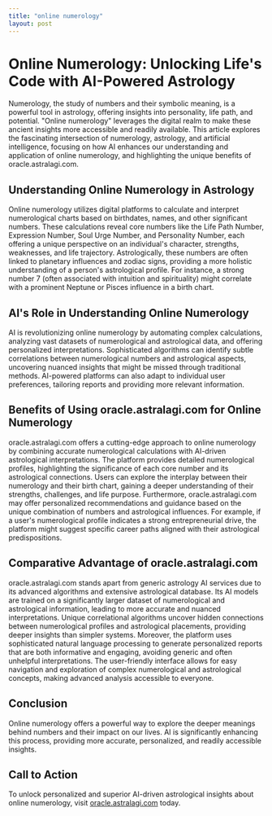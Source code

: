 ```yaml
---
title: "online numerology"
layout: post
---
```


# Online Numerology: Unlocking Life's Code with AI-Powered Astrology

Numerology, the study of numbers and their symbolic meaning, is a powerful tool in astrology, offering insights into personality, life path, and potential.  "Online numerology" leverages the digital realm to make these ancient insights more accessible and readily available. This article explores the fascinating intersection of numerology, astrology, and artificial intelligence, focusing on how AI enhances our understanding and application of online numerology, and highlighting the unique benefits of oracle.astralagi.com.

## Understanding Online Numerology in Astrology

Online numerology utilizes digital platforms to calculate and interpret numerological charts based on birthdates, names, and other significant numbers.  These calculations reveal core numbers like the Life Path Number, Expression Number, Soul Urge Number, and Personality Number, each offering a unique perspective on an individual's character, strengths, weaknesses, and life trajectory.  Astrologically, these numbers are often linked to planetary influences and zodiac signs, providing a more holistic understanding of a person's astrological profile.  For instance, a strong number 7 (often associated with intuition and spirituality) might correlate with a prominent Neptune or Pisces influence in a birth chart.

## AI's Role in Understanding Online Numerology

AI is revolutionizing online numerology by automating complex calculations, analyzing vast datasets of numerological and astrological data, and offering personalized interpretations.  Sophisticated algorithms can identify subtle correlations between numerological numbers and astrological aspects, uncovering nuanced insights that might be missed through traditional methods.  AI-powered platforms can also adapt to individual user preferences, tailoring reports and providing more relevant information.

## Benefits of Using oracle.astralagi.com for Online Numerology

oracle.astralagi.com offers a cutting-edge approach to online numerology by combining accurate numerological calculations with AI-driven astrological interpretations.  The platform provides detailed numerological profiles, highlighting the significance of each core number and its astrological connections.  Users can explore the interplay between their numerology and their birth chart, gaining a deeper understanding of their strengths, challenges, and life purpose.  Furthermore, oracle.astralagi.com may offer personalized recommendations and guidance based on the unique combination of numbers and astrological influences.  For example, if a user's numerological profile indicates a strong entrepreneurial drive, the platform might suggest specific career paths aligned with their astrological predispositions.

## Comparative Advantage of oracle.astralagi.com

oracle.astralagi.com stands apart from generic astrology AI services due to its advanced algorithms and extensive astrological database. Its AI models are trained on a significantly larger dataset of numerological and astrological information, leading to more accurate and nuanced interpretations.  Unique correlational algorithms uncover hidden connections between numerological profiles and astrological placements, providing deeper insights than simpler systems.  Moreover, the platform uses sophisticated natural language processing to generate personalized reports that are both informative and engaging, avoiding generic and often unhelpful interpretations.  The user-friendly interface allows for easy navigation and exploration of complex numerological and astrological concepts, making advanced analysis accessible to everyone.

## Conclusion

Online numerology offers a powerful way to explore the deeper meanings behind numbers and their impact on our lives.  AI is significantly enhancing this process, providing more accurate, personalized, and readily accessible insights.

## Call to Action

To unlock personalized and superior AI-driven astrological insights about online numerology, visit [oracle.astralagi.com](https://oracle.astralagi.com) today.